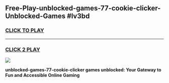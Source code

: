 
## Free-Play-unblocked-games-77-cookie-clicker-Unblocked-Games #lv3bd
<h3>
<a href="https://news.freeplayer.one?title=unblocked-games-77-cookie-clicker&ref=8M">CLICK TO PLAY</a></h3>
<hr>

<h3>
<a href="https://news.freeplayer.one?title=unblocked-games-77-cookie-clicker&ref=8M">CLICK 2 PLAY</a>
  
</h3>

<a href="https://news.freeplayer.one?title=unblocked-games-77-cookie-clicker&ref=8M"><img src="https://clearcache.store/games.png"></a>


**unblocked-games-77-cookie-clicker games unblocked: Your Gateway to Fun and Accessible Online Gaming**
